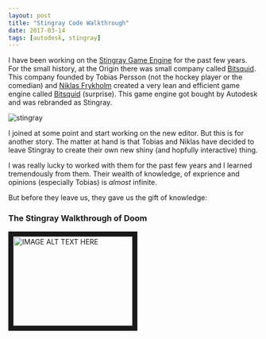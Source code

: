```yaml
---
layout: post
title: "Stingray Code Walkthrough"
date: 2017-03-14
tags: [autodesk, stingray]
---
```

I have been working on the [Stingray Game Engine](http://www.autodesk.com/products/stingray/overview) for the past few years. For the small history, at the Origin there was small company called [Bitsquid](https://en.wikipedia.org/wiki/Bitsquid). This company founded by Tobias Persson (not the hockey player or the comedian) and [Niklas Frykholm](https://github.com/niklasfrykholm) created a very lean and efficient game engine called [Bitsquid](http://bitsquid.blogspot.ca/) (surprise). This game engine got bought by Autodesk and was rebranded as Stingray.

![stingray](http://yourshot.nationalgeographic.com/u/ss/fQYSUbVfts-T7pS2VP2wnKyN8wxywmXtY0-Fwsgxpi6jxo1LwF2xQZCn7IobvRVrAlS7kwhkBuJdlNYJP0g1/)

I joined at some point and start working on the new editor. But this is for another story. The matter at hand is that Tobias and Niklas have decided to leave Stingray to create their own new shiny (and hopfully interactive) thing.

I was really lucky to worked with them for the past few years and I learned tremendously from them. Their wealth of knowledge, of exprience and opinions (especially Tobias) is *almost* infinite.

But before they leave us, they gave us the gift of knowledge:

### The Stingray Walkthrough of Doom

<a href="http://www.youtube.com/watch?feature=player_embedded&v=LgbSYxf9vT4&list=PLUxuJBZBzEdxzVpoBQY9agA8JUgNkeYSV
" target="_blank"><img src="http://img.youtube.com/vi/LgbSYxf9vT4&list=PLUxuJBZBzEdxzVpoBQY9agA8JUgNkeYSV/0.jpg"
alt="IMAGE ALT TEXT HERE" width="240" height="180" border="10" /></a>

